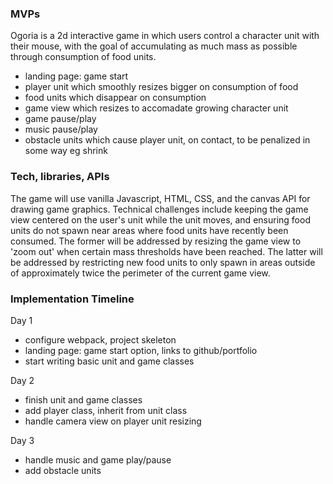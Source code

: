 ### MVPs

Ogoria is a 2d interactive game in which users control a character unit with their mouse, with the goal of accumulating as much mass as possible through consumption of food units.

- landing page: game start
- player unit which smoothly resizes bigger on consumption of food
- food units which disappear on consumption
- game view which resizes to accomadate growing character unit
- game pause/play
- music pause/play
- obstacle units which cause player unit, on contact, to be penalized in some way eg shrink


### Tech, libraries, APIs

The game will use vanilla Javascript, HTML, CSS, and the canvas API for drawing game graphics. Technical challenges include keeping the game view centered on the user's unit while the unit moves, and ensuring food units do not spawn near areas where food units have recently been consumed. The former will be addressed by resizing the game view to 'zoom out' when certain mass thresholds have been reached. The latter will be addressed by restricting new food units to only spawn in areas outside of approximately twice the perimeter of the current game view.


### Implementation Timeline

Day 1
- configure webpack, project skeleton
- landing page: game start option, links to github/portfolio
- start writing basic unit and game classes

Day 2
- finish unit and game classes
- add player class, inherit from unit class
- handle camera view on player unit resizing

Day 3
- handle music and game play/pause
- add obstacle units